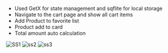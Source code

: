  * Used GetX for state management and sqflite for local storage
* Navigate to the cart page and show all cart items  
* Add Product to favorite list  
* Product add to card  
* Total amount auto calculation

![SS1](https://github.com/Bishozit/Online_Shopping_App/assets/110930138/6fd55686-e180-47be-9323-977530b610b6)
![ss2](https://github.com/Bishozit/Online_Shopping_App/assets/110930138/38a1968f-54ae-4a9b-936d-48f87b0d5b6f)
![ss3](https://github.com/Bishozit/Online_Shopping_App/assets/110930138/4667cd66-39f6-4792-9b6b-250cf84e2f83)

